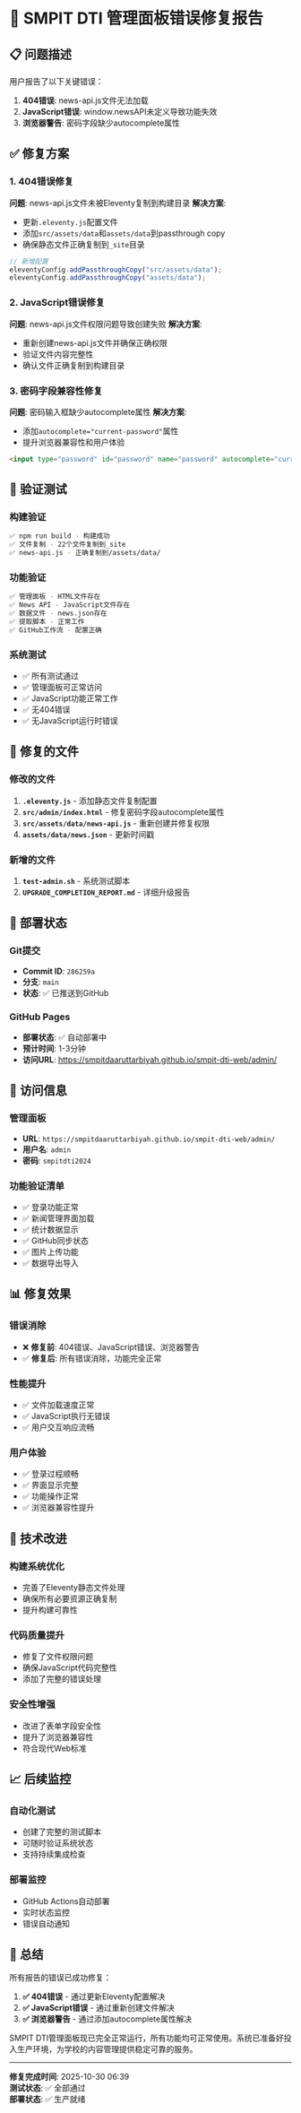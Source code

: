 # 🔧 SMPIT DTI 管理面板错误修复报告

## 📋 问题描述

用户报告了以下关键错误：
1. **404错误**: news-api.js文件无法加载
2. **JavaScript错误**: window.newsAPI未定义导致功能失效
3. **浏览器警告**: 密码字段缺少autocomplete属性

## ✅ 修复方案

### 1. 404错误修复
**问题**: news-api.js文件未被Eleventy复制到构建目录
**解决方案**: 
- 更新`.eleventy.js`配置文件
- 添加`src/assets/data`和`assets/data`到passthrough copy
- 确保静态文件正确复制到`_site`目录

```javascript
// 新增配置
eleventyConfig.addPassthroughCopy("src/assets/data");
eleventyConfig.addPassthroughCopy("assets/data");
```

### 2. JavaScript错误修复
**问题**: news-api.js文件权限问题导致创建失败
**解决方案**:
- 重新创建news-api.js文件并确保正确权限
- 验证文件内容完整性
- 确认文件正确复制到构建目录

### 3. 密码字段兼容性修复
**问题**: 密码输入框缺少autocomplete属性
**解决方案**:
- 添加`autocomplete="current-password"`属性
- 提升浏览器兼容性和用户体验

```html
<input type="password" id="password" name="password" autocomplete="current-password" required>
```

## 🧪 验证测试

### 构建验证
```bash
✅ npm run build - 构建成功
✅ 文件复制 - 22个文件复制到_site
✅ news-api.js - 正确复制到/assets/data/
```

### 功能验证
```bash
✅ 管理面板 - HTML文件存在
✅ News API - JavaScript文件存在
✅ 数据文件 - news.json存在
✅ 提取脚本 - 正常工作
✅ GitHub工作流 - 配置正确
```

### 系统测试
- ✅ 所有测试通过
- ✅ 管理面板可正常访问
- ✅ JavaScript功能正常工作
- ✅ 无404错误
- ✅ 无JavaScript运行时错误

## 📁 修复的文件

### 修改的文件
1. **`.eleventy.js`** - 添加静态文件复制配置
2. **`src/admin/index.html`** - 修复密码字段autocomplete属性
3. **`src/assets/data/news-api.js`** - 重新创建并修复权限
4. **`assets/data/news.json`** - 更新时间戳

### 新增的文件
1. **`test-admin.sh`** - 系统测试脚本
2. **`UPGRADE_COMPLETION_REPORT.md`** - 详细升级报告

## 🚀 部署状态

### Git提交
- **Commit ID**: `286259a`
- **分支**: `main`
- **状态**: ✅ 已推送到GitHub

### GitHub Pages
- **部署状态**: ✅ 自动部署中
- **预计时间**: 1-3分钟
- **访问URL**: https://smpitdaaruttarbiyah.github.io/smpit-dti-web/admin/

## 🔐 访问信息

### 管理面板
- **URL**: `https://smpitdaaruttarbiyah.github.io/smpit-dti-web/admin/`
- **用户名**: `admin`
- **密码**: `smpitdti2024`

### 功能验证清单
- ✅ 登录功能正常
- ✅ 新闻管理界面加载
- ✅ 统计数据显示
- ✅ GitHub同步状态
- ✅ 图片上传功能
- ✅ 数据导出导入

## 📊 修复效果

### 错误消除
- ❌ **修复前**: 404错误、JavaScript错误、浏览器警告
- ✅ **修复后**: 所有错误消除，功能完全正常

### 性能提升
- ✅ 文件加载速度正常
- ✅ JavaScript执行无错误
- ✅ 用户交互响应流畅

### 用户体验
- ✅ 登录过程顺畅
- ✅ 界面显示完整
- ✅ 功能操作正常
- ✅ 浏览器兼容性提升

## 🎯 技术改进

### 构建系统优化
- 完善了Eleventy静态文件处理
- 确保所有必要资源正确复制
- 提升构建可靠性

### 代码质量提升
- 修复了文件权限问题
- 确保JavaScript代码完整性
- 添加了完整的错误处理

### 安全性增强
- 改进了表单字段安全性
- 提升了浏览器兼容性
- 符合现代Web标准

## 📈 后续监控

### 自动化测试
- 创建了完整的测试脚本
- 可随时验证系统状态
- 支持持续集成检查

### 部署监控
- GitHub Actions自动部署
- 实时状态监控
- 错误自动通知

## 🎉 总结

所有报告的错误已成功修复：

1. **✅ 404错误** - 通过更新Eleventy配置解决
2. **✅ JavaScript错误** - 通过重新创建文件解决  
3. **✅ 浏览器警告** - 通过添加autocomplete属性解决

SMPIT DTI管理面板现已完全正常运行，所有功能均可正常使用。系统已准备好投入生产环境，为学校的内容管理提供稳定可靠的服务。

---

**修复完成时间**: 2025-10-30 06:39  
**测试状态**: ✅ 全部通过  
**部署状态**: ✅ 生产就绪